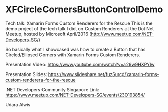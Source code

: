 # XFCircleCornersButtonControlDemo
Tech talk: Xamarin Forms Custom Renderers for the Rescue
This is the demo project of the tech talk I did, on Custom Renderers at the Dot Net Meetup, hosted by Microsoft April/2016 (http://www.meetup.com/NET-Developers-SG/)

So basically what I showcased was how to create a Button that has Circled/Ellipsed Corners with Xamarin Forms Custom Renderers.

Presentation Video:
https://www.youtube.com/watch?v=a29w9HXPYlw

Presentation Slides:
https://www.slideshare.net/fuzSurcd/xamarin-forms-custom-renderers-for-the-rescue

.NET Developers Community Singapore Link:
https://www.meetup.com/NET-Developers-SG/events/230193854/

Udara Alwis
